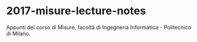 # 2017-misure-lecture-notes
Appunti del corso di Misure, facoltà di Ingegneria Informatica - Politecnico di Milano.
